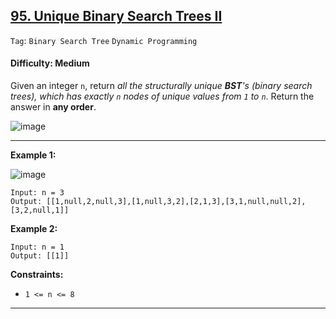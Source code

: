 ## [95. Unique Binary Search Trees II](https://leetcode.com/problems/unique-binary-search-trees-ii/)

```Tag```: ```Binary Search Tree``` ```Dynamic Programming```

#### Difficulty: Medium

Given an integer ```n```, return _all the structurally unique __BST__'s (binary search trees), which has exactly ```n``` nodes of unique values from ```1``` to ```n```_. Return the answer in __any order__.

![image](https://user-images.githubusercontent.com/35042430/222583975-c5734179-fc27-4173-bb33-4d661ee727c7.png)

---

__Example 1:__

![image](https://assets.leetcode.com/uploads/2021/01/18/uniquebstn3.jpg)
```
Input: n = 3
Output: [[1,null,2,null,3],[1,null,3,2],[2,1,3],[3,1,null,null,2],[3,2,null,1]]
```

__Example 2:__
```
Input: n = 1
Output: [[1]]
```

__Constraints:__

- ```1 <= n <= 8```

---



 
